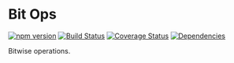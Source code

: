 # Bit Ops
[![npm version](https://badge.fury.io/js/bit-ops.svg)](https://badge.fury.io/js/bit-ops)
[![Build Status](https://travis-ci.org/Bamieh/bit-ops.svg?branch=master)](https://travis-ci.org/Bamieh/bit-ops)
[![Coverage Status](https://coveralls.io/repos/github/Bamieh/bit-ops/badge.svg?branch=master)](https://coveralls.io/github/Bamieh/bit-ops?branch=master)
[![Dependencies](https://david-dm.org/Bamieh/bit-ops.svg?branch=master)](https://david-dm.org/bamieh/bit-ops)


Bitwise operations.